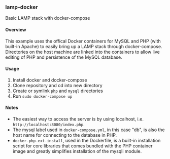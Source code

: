 ### lamp-docker
Basic LAMP stack with docker-compose

#### Overview
This example uses the offical Docker containers for MySQL and PHP (with built-in Apache) to easily bring up a LAMP stack through docker-compose. Directories on the host machine are linked into the containers to allow live editing of PHP and persistence of the MySQL database.

#### Usage
1. Install docker and docker-compose
2. Clone repository and cd into new directory
3. Create or symlink `php` and `mysql` directories
4. Run `sudo docker-compose up`

#### Notes
- The easiest way to access the server is by using localhost, i.e. `http://localhost:8080/index.php`.
- The mysql label used in `docker-compose.yml`, in this case "db", is also the host name for connecting to the database in PHP.
- `docker-php-ext-install`, used in the Dockerfile, is a built-in installation script for core libraries that comes bundled with the PHP container image and greatly simplifies installation of the mysqli module.
